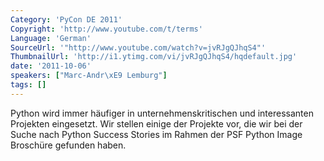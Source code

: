 ```yaml
---
Category: 'PyCon DE 2011'
Copyright: 'http://www.youtube.com/t/terms'
Language: 'German'
SourceUrl: '"http://www.youtube.com/watch?v=jvRJgQJhqS4"'
ThumbnailUrl: 'http://i1.ytimg.com/vi/jvRJgQJhqS4/hqdefault.jpg'
date: '2011-10-06'
speakers: ["Marc-Andr\xE9 Lemburg"]
tags: []
---
```

Python wird immer häufiger in unternehmenskritischen und interessanten Projekten eingesetzt. Wir stellen einige der Projekte vor, die wir bei der Suche nach Python Success Stories im Rahmen der PSF Python Image Broschüre gefunden haben.